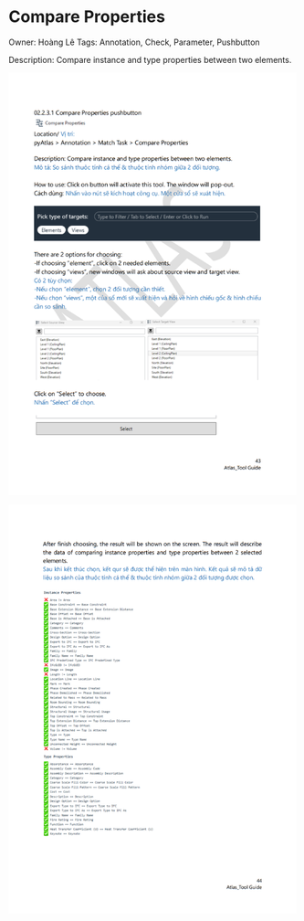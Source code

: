 # Compare Properties

Owner: Hoàng Lê
Tags: Annotation, Check, Parameter, Pushbutton

Description: Compare instance and type properties between two elements.

![Screenshot 2023-11-22 172204.png](Compare%20Properties%2070f77b5f5b114ec9af85b1cebeb9f9b2/Screenshot_2023-11-22_172204.png)

![Screenshot 2023-11-22 172226.png](Compare%20Properties%2070f77b5f5b114ec9af85b1cebeb9f9b2/Screenshot_2023-11-22_172226.png)